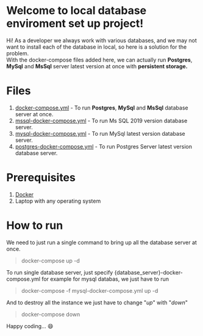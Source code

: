 # Welcome to local database enviroment set up project!

Hi! 
As a developer we always work with various databases, and we may not want to install each of the database in local, so here is a solution for the problem.  
With the docker-compose files added here, we can actually run **Postgres**, **MySql** and **MsSql** server latest version at once with **persistent storage.**

# Files

1. [docker-compose.yml](https://github.com/LearnGrowAndShare/local-db-enviroment/blob/main/docker-compose.yml "docker-compose.yml") - To run **Postgres**, **MySql** and **MsSql** database server at once.
2. [mssql-docker-compose.yml](https://github.com/LearnGrowAndShare/local-db-enviroment/blob/main/mssql-docker-compose.yml "mssql-docker-compose.yml") - To run Ms SQL 2019 version database server.
3. [mysql-docker-compose.yml](https://github.com/LearnGrowAndShare/local-db-enviroment/blob/main/mysql-docker-compose.yml "mysql-docker-compose.yml") - To run MySql latest version database server.
4. [postgres-docker-compose.yml](https://github.com/LearnGrowAndShare/local-db-enviroment/blob/main/postgres-docker-compose.yml "postgres-docker-compose.yml") - To run Postgres Server latest version database server.

# Prerequisites 
1. [Docker](docker.com) 
2. Laptop with any operating system 

# How to run
We need to just run a single command to bring up all the database server at once.

> docker-compose up -d

To run single database server, just specify {database_server}-docker-compose.yml
for example for mysql databas, we just have to run

> docker-compose -f mysql-docker-compose.yml  up -d

And to destroy all the instance we just have to change "*up*" with "*down*"

> docker-compose down

Happy coding... :smile:
